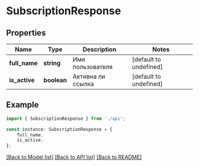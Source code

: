 # SubscriptionResponse


## Properties

Name | Type | Description | Notes
------------ | ------------- | ------------- | -------------
**full_name** | **string** | Имя пользователя | [default to undefined]
**is_active** | **boolean** | Активна ли ссылка | [default to undefined]

## Example

```typescript
import { SubscriptionResponse } from './api';

const instance: SubscriptionResponse = {
    full_name,
    is_active,
};
```

[[Back to Model list]](../README.md#documentation-for-models) [[Back to API list]](../README.md#documentation-for-api-endpoints) [[Back to README]](../README.md)
